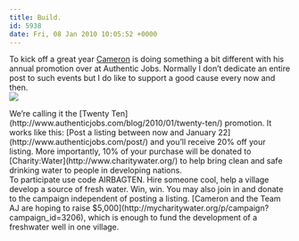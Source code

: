 ```yaml
---
title: Build.
id: 5938
date: Fri, 08 Jan 2010 10:05:52 +0000
---
```


To kick off a great year [Cameron](http://www.cameronmoll.com/) is doing something a bit different with his annual promotion over at Authentic Jobs. Normally I don’t dedicate an entire post to such events but I do like to support a good cause every now and then.  
![](http://www.airbagindustries.com/bucket/charity-twentyten.png)

<div class="quote">We’re calling it the [Twenty Ten](http://www.authenticjobs.com/blog/2010/01/twenty-ten/) promotion. It works like this: [Post a listing between now and January 22](http://www.authenticjobs.com/post/) and you’ll receive 20% off your listing. More importantly, 10% of your purchase will be donated to [Charity:Water](http://www.charitywater.org/) to help bring clean and safe drinking water to people in developing nations.</div>To participate use code <span class="caps">AIRBAGTEN</span>. Hire someone cool, help a village develop a source of fresh water. Win, win.  
 You may also join in and donate to the campaign independent of posting a listing. [Cameron and the Team AJ are hoping to raise $5,000](http://mycharitywater.org/p/campaign?campaign_id=3206), which is enough to fund the development of a freshwater well in one village.


